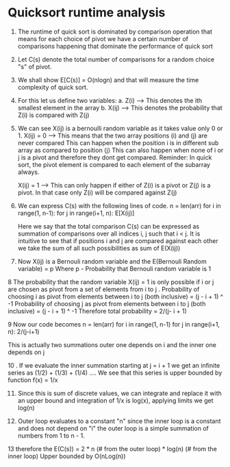 # Quicksort runtime analysis
1. The runtime of quick sort is dominated by comparison operation that means for each choice of pivot we have a 
certain number of comparisons happening that dominate the performance of quick sort

2. Let C(s) denote the total number of comparisons for a random choice "s" of pivot.
3. We shall show E[C(s)] = O(nlogn) and that will measure the time complexity of quick sort.
4. For this let us define two variables:
    a. Z(i) --> This denotes the ith smallest element in the array
    b. X(ij) --> This denotes the probability that Z(i) is compared with Z(j)

5. We can see X(ij) is a bernoulli random variable as it takes value only 0 or 1.
    X(ij) = 0 --> This means that the two array positions (i) and (j) are never compared
    This can happen when the position i is in different sub array as compared to position (j)
    This can also happen when none of i or j is a pivot and therefore they dont get compared.
    Reminder: In quick sort, the pivot element is compared to each element of the subarray always.
    
    X(ij) = 1 --> This can only happen if either of Z(i) is a pivot or Z(j) is a pivot.
    In that case only Z(i) will be compared against Z(j)
    
6. We can express C(s) with the following lines of code.
    n = len(arr)
    for i in range(1, n-1):
        for j in range(i+1, n):
            E[X(ij)]
 
    Here we say that the total comparison C(s) can be expressed as summation of comparisons over all indices i, j 
    such that i < j. It is intuitive to see that if positions i and j are compared against each other we take the sum 
    of all such possibilities as sum of E(X(ij))

7. Now X(ij) is a Bernouli random variable and the E(Bernouli Random variable) = p
   Where p - Probability that Bernouli random variable is 1
   
8 The probability that the random variable X(ij) = 1 is only possible if i or j are chosen as pivot from a set of elements
from i to j .
Probability of choosing i as pivot from elements between i to j (both inclusive) = (j - i + 1) ^ -1
Probability of choosing j as pivot from elements between i to j (both inclusive) = (j - i + 1) ^ -1
Therefore total probability = 2/(j- i + 1)

9 Now our code becomes
n = len(arr)
for i in range(1, n-1)
    for j in range(i+1, n):
    2/(j-i+1)
    
This is actually two summations outer one depends on i and the inner one depends on j

10 . If we evaluate the inner summation starting at j = i + 1
we get an infinite series as (1/2) + (1/3) + (1/4) ....
We see that this series is upper bounded by function f(x) = 1/x

11. Since this is sum of discrete values, we can integrate and replace it with an upper bound
and integration of 1/x is log(x), applying limits we get log(n)

12. Outer loop evaluates to a constant "n" since the inner loop is a constant and does not depend on "i" the outer loop 
is a simple summation of numbers from 1 to n - 1.

13 therefore the E(C(s)) = 2 * n (# from the outer loop) * log(n) (# from the inner loop)
Upper bounded by O(nLog(n))
    

